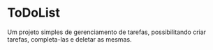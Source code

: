 # ToDoList

Um projeto simples de gerenciamento de tarefas, possibilitando criar tarefas, completa-las e deletar as mesmas.
